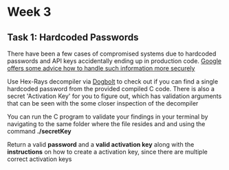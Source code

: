 # **Week 3** 

## **Task 1:** Hardcoded Passwords

There have been a few cases of compromised systems due to hardcoded passwords and API keys accidentally ending up in production code. [Google offers some advice how to handle such information more securely](https://cloud.google.com/docs/authentication/api-keys)

Use Hex-Rays decompiler via [Dogbolt](https://dogbolt.org/) to check out if you can find a single hardcoded password from the provided compiled C code. There is also a secret 'Activation Key' for you to figure out, which has validation arguments that can be seen with the some closer inspection of the decompiler

You can run the C program to validate your findings in your terminal by navigating to the same folder where the file resides and and using the command **./secretKey**

Return a valid **password** and a **valid activation key** along with the **instructions** on how to create a activation key, since there are multiple correct activation keys
